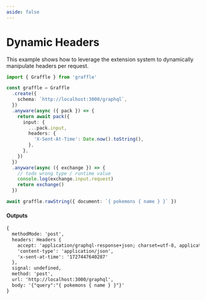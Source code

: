 ```yaml
---
aside: false
---
```


# Dynamic Headers

This example shows how to leverage the extension system to dynamically manipulate headers per request.

<!-- dprint-ignore-start -->
```ts twoslash
import { Graffle } from 'graffle'

const graffle = Graffle
  .create({
    schema: `http://localhost:3000/graphql`,
  })
  .anyware(async ({ pack }) => {
    return await pack({
      input: {
        ...pack.input,
        headers: {
          'X-Sent-At-Time': Date.now().toString(),
        },
      },
    })
  })
  .anyware(async ({ exchange }) => {
    // todo wrong type / runtime value
    console.log(exchange.input.request)
    return exchange()
  })

await graffle.rawString({ document: `{ pokemons { name } }` })
```
<!-- dprint-ignore-end -->

#### Outputs

<!-- dprint-ignore-start -->
```txt
{
  methodMode: 'post',
  headers: Headers {
    accept: 'application/graphql-response+json; charset=utf-8, application/json; charset=utf-8',
    'content-type': 'application/json',
    'x-sent-at-time': '1727447640287'
  },
  signal: undefined,
  method: 'post',
  url: 'http://localhost:3000/graphql',
  body: '{"query":"{ pokemons { name } }"}'
}
```
<!-- dprint-ignore-end -->
